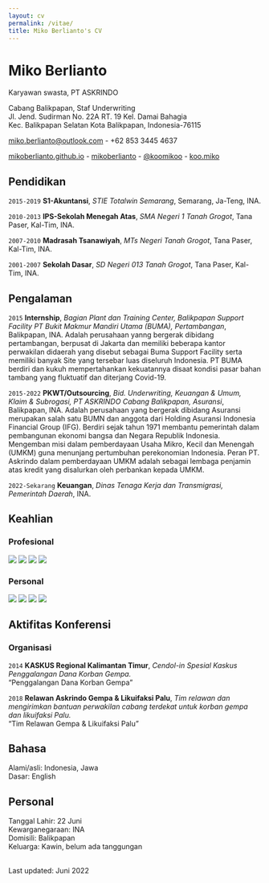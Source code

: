 ```yaml
---
layout: cv
permalink: /vitae/
title: Miko Berlianto's CV
---
```

# Miko Berlianto
Karyawan swasta, PT ASKRINDO

Cabang Balikpapan, Staf Underwriting<br/>
Jl. Jend. Sudirman No. 22A RT. 19 Kel. Damai Bahagia<br/>
Kec. Balikpapan Selatan Kota Balikpapan, Indonesia-76115<br/>

<a href="miko.berlianto@outlook.com">miko.berlianto@outlook.com</a> - +62 853 3445 4637

<div id="webaddress">
  <a href="https://mikoberlianto.github.io"><i class="fas fa-home"></i> mikoberlianto.github.io</a> - 
  <a href="https://github.com/mikoberlianto"><i class="fab fa-github"></i> mikoberlianto</a> - 
  <!-- <a href="https://orcid.org/0000-0002-3820-6886"><i class="ai ai-orcid"></i> 0000-0002-3820-6886</a> - 
  <a href="https://www.researchgate.net/profile/David_Whipp"><i class="ai ai-researchgate"></i> David_Whipp</a> -  -->
  <a href="https://twitter.com/koomikoo"><i class="fab fa-twitter"></i> @koomikoo</a> - 
  <a href="https://www.instagram.com/koo.miko"><i class="fab fa-instagram"></i> koo.miko </a><br/>
</div>

## Pendidikan

`2015-2019`
**S1-Akuntansi**, *STIE Totalwin Semarang*, Semarang, Ja-Teng, INA.

<!-- `2013-2015`
**D2-Bisnis Administrasi**, *LP3I College Balikpapan*, Balikpapan, Kal-Tim, INA. -->

`2010-2013`
**IPS-Sekolah Menegah Atas**, *SMA Negeri 1 Tanah Grogot*, Tana Paser, Kal-Tim, INA.

`2007-2010`
**Madrasah Tsanawiyah**, *MTs Negeri Tanah Grogot*, Tana Paser, Kal-Tim, INA.

`2001-2007`
**Sekolah Dasar**, *SD Negeri 013 Tanah Grogot*, Tana Paser, Kal-Tim, INA.

## Pengalaman

`2015`
**Internship**, *Bagian Plant dan Training Center, Balikpapan Support Facility PT Bukit Makmur Mandiri Utama (BUMA), Pertambangan*, Balikpapan, INA.
Adalah perusahaan yanng bergerak dibidang pertambangan, berpusat di Jakarta dan memiliki beberapa kantor perwakilan didaerah yang disebut sebagai Buma Support Facility serta memiliki banyak Site yang tersebar luas diseluruh Indonesia. PT BUMA berdiri dan kukuh mempertahankan kekuatannya disaat kondisi pasar bahan tambang yang fluktuatif dan diterjang Covid-19.

`2015-2022`
**PKWT/Outsourcing**, *Bid. Underwriting, Keuangan & Umum, Klaim & Subrogasi, PT ASKRINDO Cabang Balikpapan, Asuransi*, Balikpapan, INA.
Adalah perusahaan yang bergerak dibidang Asuransi merupakan salah satu BUMN dan anggota dari Holding Asuransi Indonesia Financial Group (IFG). Berdiri sejak tahun 1971 membantu pemerintah dalam pembangunan ekonomi bangsa dan Negara Republik Indonesia. Mengemban misi dalam pemberdayaan Usaha Mikro, Kecil dan Menengah (UMKM) guna menunjang pertumbuhan perekonomian Indonesia. Peran PT. Askrindo dalam pemberdayaan UMKM adalah sebagai lembaga penjamin atas kredit yang disalurkan oleh perbankan kepada UMKM.

`2022-Sekarang`
**Keuangan**, *Dinas Tenaga Kerja dan Transmigrasi, Pemerintah Daerah*, INA.


## Keahlian

### Profesional
![](https://progress-bar.dev/85?title=Word)
![](https://progress-bar.dev/90?title=Excel)
![](https://progress-bar.dev/75?title=PowerPoint)
![](https://progress-bar.dev/70?title=Photoshop)

### Personal
![](https://progress-bar.dev/75?title=Komunikasi)
![](https://progress-bar.dev/85?title=Kerjasama)
![](https://progress-bar.dev/60?title=Kepemimpinan)
![](https://progress-bar.dev/80?title=Adaptasi)

## Aktifitas Konferensi

### Organisasi

`2014`
**KASKUS Regional Kalimantan Timur**,  *Cendol-in Spesial Kaskus Penggalangan Dana Korban Gempa.*<br/>
“Penggalangan Dana Korban Gempa”

`2018`
**Relawan Askrindo Gempa & Likuifaksi Palu**,  *Tim relawan dan mengirimkan bantuan perwakilan cabang terdekat untuk korban gempa dan likuifaksi Palu.*<br/>
“Tim Relawan Gempa & Likuifaksi Palu”

<!--
### Pelatihan

*Past 4 years. Asterisks indicate student lead authors.*

`2016`
A. Rantanen\*, **D. M. Whipp**, J. S. Heinonen, M. Pütz, and L. Kaislaniemi. Influence of pulsed magmatic activity, latent heat, and partial melting on the strength of the continental crust. Geological Society of America Abstracts with Programs. Vol 52, No. 6, 2020. doi: 10.1130/abs/2020AM-358401.

## Memberships

`2014-present`
European Geosciences Union

`2005-present`
Geological Society of America
-->

## Bahasa
Alami/asli: Indonesia, Jawa<br/>
Dasar: English

## Personal
Tanggal Lahir: 22 Juni<br/>
Kewarganegaraan: INA  
Domisili: Balikpapan  
Keluarga: Kawin, belum ada tanggungan

<br/>Last updated: Juni 2022<br/><br/>